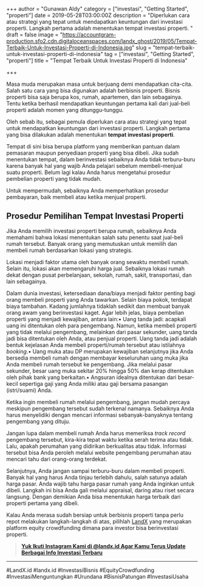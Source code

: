 +++
author = "Gunawan Aldy"
category = ["investasi", "Getting Started", "properti"]
date = 2019-05-28T03:00:00Z
description = "Diperlukan cara atau strategi yang tepat untuk mendapatkan keuntungan dari investasi properti. Langkah pertama adalah menentukan tempat investasi properti. "
draft = false
image = "https://accountgram-production.sfo2.cdn.digitaloceanspaces.com/landx_ghost/2019/05/Tempat-Terbaik-Untuk-Investasi-Properti-di-Indonesia.jpg"
slug = "tempat-terbaik-untuk-investasi-properti-di-indonesia"
tag = ["investasi", "Getting Started", "properti"]
title = "Tempat Terbaik Untuk Investasi Properti di Indonesia"

+++


Masa muda merupakan masa untuk berjuang demi mendapatkan cita-cita. Salah satu cara yang bisa digunakan adalah berbisnis properti. Bisnis properti bisa saja berupa kos, rumah, apartemen, dan lain sebagainya. Tentu ketika berhasil mendapatkan keuntungan pertama kali dari jual-beli properti adalah momen yang ditunggu-tunggu.

Oleh sebab itu, sebagai pemula diperlukan cara atau strategi yang tepat untuk mendapatkan keuntungan dari investasi properti. Langkah pertama yang bisa dilakukan adalah menentukan **tempat investasi properti**.

Tempat di sini bisa berupa platform yang memberikan pantuan dalam pemasaran maupun penyediaan properti yang bisa dibeli. Jika sudah menentukan tempat, dalam berinvestasi sebaiknya Anda tidak terburu-buru karena banyak hal yang wajib Anda pelajari sebelum membeli-menjual suatu properti. Belum lagi kalau Anda harus mengetahui prosedur pembelian properti yang tidak mudah.

Untuk mempermudah, sebaiknya Anda memperhatikan prosedur pembayaran, baik membeli atau ketika menjual properti.

## Prosedur Pemilihan Tempat Investasi Properti

Jika Anda memilih investasi properti berupa rumah, sebaiknya Anda memahami bahwa lokasi menentukan salah satu penentu saat jual-beli rumah tersebut. Banyak orang yang memutuskan untuk memilih dan membeli rumah berdasarkan lokasi yang strategis.

Lokasi menjadi faktor utama oleh banyak orang sewaktu membeli rumah. Selain itu, lokasi akan memengaruhi harga jual. Sebaiknya lokasi rumah dekat dengan pusat perbelanjaan, sekolah, rumah, sakit, transportasi, dan lain sebagainya.

Dalam dunia investasi, ketersediaan dana/biaya menjadi faktor penting bagi orang membeli properti yang Anda tawarkan. Selain biaya pokok, terdapat biaya tambahan. Kadang jumlahnya tidaklah sedikit dan membuat banyak orang awam yang berinvestasi kaget. Agar lebih jelas, biaya pembelian properti yang menjadi kewajiban, antara lain:•	Uang tanda jadi: acapkali uang ini ditentukan oleh para pengembang. Namun, ketika membeli properti yang tidak melalui pengembang, melainkan dari pasar sekunder, uang tanda jadi bisa ditentukan oleh Anda, atau penjual properti. Uang tanda jadi adalah bentuk kejelasan Anda membeli properti/rumah tersebut atau istilahnya _booking_.•	Uang muka atau DP merupakan kewajiban selanjutnya jika Anda bersedia membeli rumah dengan membayar keseluruhan uang muka jika Anda membeli rumah tersebut ke pengembang. Jika melalui pasar sekunder, besar uang muka sekitar 20% hingga 50% dan kerap ditentukan oleh pihak bank yang berkaitan.•	Angsuran idealnya ditentukan dari besar-kecil sepertiga gaji yang Anda miliki atau gaji bersama pasangan (istri/suami) Anda.

Ketika ingin membeli rumah melalui pengembang, jangan mudah percaya meskipun pengembang tersebut sudah terkenal namanya. Sebaiknya Anda harus menyelidiki dengan mencari informasi sebanyak-banyaknya tentang pengembang yang dituju.

Jangan lupa dalam membeli rumah Anda harus memeriksa _track record_ pengembang tersebut, kira-kira tepat waktu ketika serah terima atau tidak. Lalu, apakah perumahan yang didirikan berkualitas atau tidak. Informasi tersebut bisa Anda peroleh melalui website pengembang perumahan atau mencari tahu dari orang-orang terdekat.

Selanjutnya, Anda jangan sampai terburu-buru dalam membeli properti. Banyak hal yang harus Anda tinjau terlebih dahulu, salah satunya adalah harga pasar. Anda wajib tahu harga pasar rumah yang Anda inginkan untuk dibeli. Langkah ini bisa Anda gali melalui appraisal, daring atau riset secara langsung. Dengan demikian Anda bisa menentukan harga terbaik dari properti pertama yang dibeli.

Kalau Anda merasa sudah bersiap untuk berbisnis properti tanpa perlu repot melakukan langkah-langkah di atas, pilihlah [LandX](https://landx.id) yang merupakan platform equity crowdfunding dimana para investor bisa berinvestasi properti.

> **[Yuk Ikuti Instagram Kami di @landx.id Agar Kamu Terus Update Berbagai Info Investasi Terbaru](https://instagram.com/landx.id?utm_medium=copy_link)**

---

#LandX.id	#landx.id	#InvestasiBisnis	#EquityCrowdfunding	#InvestasiMenguntungkan	#Urundana	#BisnisPatungan	#InvestasiUsaha

